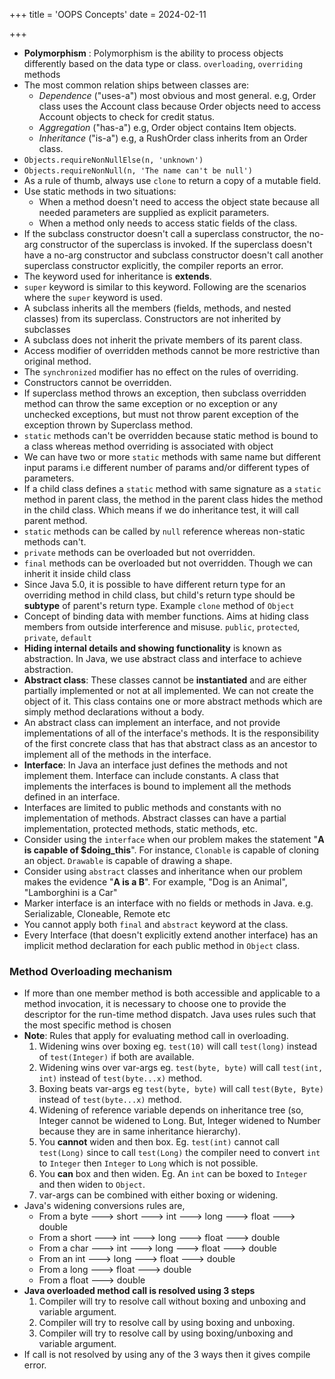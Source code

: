 +++
title = 'OOPS Concepts'
date = 2024-02-11

+++

- **Polymorphism** : Polymorphism is the ability to process objects differently based on the data type or class. `overloading`, `overriding` methods
- The most common relation ships between classes are:
  - _Dependence_ ("uses-a") most obvious and most general. e.g, Order class uses the Account class because Order objects need to access Account objects to check for credit status.
  - _Aggregation_ ("has-a") e.g, Order object contains Item objects.
  - _Inheritance_ ("is-a") e.g, a RushOrder class inherits from an Order class.
- `Objects.requireNonNullElse(n, 'unknown')`
- `Objects.requireNonNull(n, 'The name can't be null')`
- As a rule of thumb, always use `clone` to return a copy of a mutable field.
- Use static methods in two situations:
  - When a method doesn't need to access the object state because all needed parameters are supplied as explicit parameters.
  - When a method only needs to access static fields of the class.
- If the subclass constructor doesn't call a superclass constructor, the no-arg constructor of the superclass is invoked. If the superclass doesn't have a no-arg constructor and subclass constructor doesn't call another superclass constructor explicitly, the compiler reports an error.
- The keyword used for inheritance is **extends**.
- `super` keyword is similar to this keyword. Following are the scenarios where the `super` keyword is used.
- A subclass inherits all the members (fields, methods, and nested classes) from its superclass. Constructors are not inherited by subclasses
- A subclass does not inherit the private members of its parent class.
- Access modifier of overridden methods cannot be more restrictive than original method.
- The `synchronized` modifier has no effect on the rules of overriding.
- Constructors cannot be overridden.
- If superclass method throws an exception, then subclass overridden method can throw the same exception or no exception or any unchecked exceptions, but must not throw parent exception of the exception thrown by Superclass method.
- `static` methods can't be overridden because static method is bound to a class whereas method overriding is associated with object
- We can have two or more `static` methods with same name but different input params i.e different number of params and/or different types of parameters.
- If a child class defines a `static` method with same signature as a `static` method in parent class, the method in the parent class hides the method in the child class. Which means if we do inheritance test, it will call parent method.
- `static` methods can be called by `null` reference whereas non-static methods can't.
- `private` methods can be overloaded but not overridden.
- `final` methods can be overloaded but not overridden. Though we can inherit it inside child class
- Since Java 5.0, it is possible to have different return type for an overriding method in child class, but child's return type should be **subtype** of parent's return type. Example `clone` method of `Object`
- Concept of binding data with member functions. Aims at hiding class members from outside interference and misuse. `public`, `protected`, `private`, `default`
- **Hiding internal details and showing functionality** is known as abstraction. In Java, we use abstract class and interface to achieve abstraction.
- **Abstract class**: These classes cannot be **instantiated** and are either partially implemented or not at all implemented. We can not create the object of it. This class contains one or more abstract methods which are simply method declarations without a body.
- An abstract class can implement an interface, and not provide implementations of all of the interface's methods. It is the responsibility of the first concrete class that has that abstract class as an ancestor to implement all of the methods in the interface.
- **Interface**: In Java an interface just defines the methods and not implement them. Interface can include constants. A class that implements the interfaces is bound to implement all the methods defined in an interface.
- Interfaces are limited to public methods and constants with no implementation of methods. Abstract classes can have a partial implementation, protected methods, static methods, etc.
- Consider using the `interface` when our problem makes the statement "**A is capable of $doing_this**". For instance, `Clonable` is capable of cloning an object. `Drawable` is capable of drawing a shape.
- Consider using `abstract` classes and inheritance when our problem makes the evidence "**A is a B**". For example, "Dog is an Animal", "Lamborghini is a Car"
- Marker interface is an interface with no fields or methods in Java. e.g. Serializable, Cloneable, Remote etc
- You cannot apply both `final` and `abstract` keyword at the class.
- Every Interface (that doesn't explicitly extend another interface) has an implicit method declaration for each public method in `Object` class.

### Method Overloading mechanism

- If more than one member method is both accessible and applicable to a method invocation, it is necessary to choose one to provide the descriptor for the run-time method dispatch. Java uses rules such that the most specific method is chosen
- **Note**: Rules that apply for evaluating method call in overloading.
  1. Widening wins over boxing eg. `test(10)` will call `test(long)` instead of `test(Integer)` if both are available.
  2. Widening wins over var-args eg. `test(byte, byte)` will call `test(int, int)` instead of `test(byte...x)` method.
  3. Boxing beats var-args eg `test(byte, byte)` will call `test(Byte, Byte)` instead of `test(byte...x)` method.
  4. Widening of reference variable depends on inheritance tree (so, Integer cannot be widened to Long. But, Integer widened to Number because they are in same inheritance hierarchy).
  5. You **cannot** widen and then box. Eg. `test(int)` cannot call `test(Long)` since to call `test(Long)` the compiler need to convert `int` to `Integer` then `Integer` to `Long` which is not possible.
  6. You **can** box and then widen. Eg. An `int` can be boxed to `Integer` and then widen to `Object`.
  7. var-args can be combined with either boxing or widening.
- Java's widening conversions rules are,
  - From a byte ---> short ---> int ---> long ---> float ---> double
  - From a short ---> int ---> long ---> float ---> double
  - From a char ---> int ---> long ---> float ---> double
  - From an int ---> long ---> float ---> double
  - From a long ---> float ---> double
  - From a float ---> double
- **Java overloaded method call is resolved using 3 steps**
  1. Compiler will try to resolve call without boxing and unboxing and variable argument.
  2. Compiler will try to resolve call by using boxing and unboxing.
  3. Compiler will try to resolve call by using boxing/unboxing and variable argument.
- If call is not resolved by using any of the 3 ways then it gives compile error.
